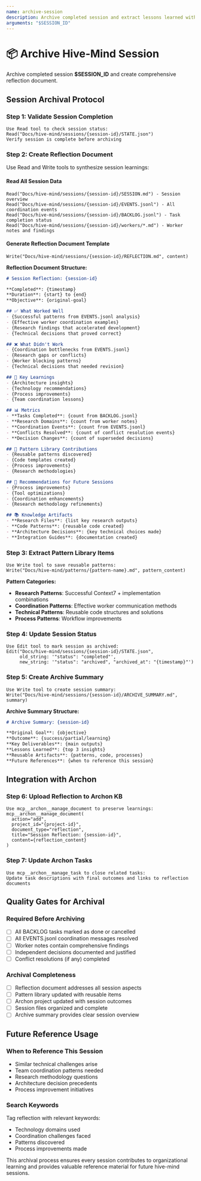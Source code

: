 ```yaml
---
name: archive-session
description: Archive completed session and extract lessons learned with reflection document
arguments: "$SESSION_ID"
---
```


# 📦 Archive Hive-Mind Session

Archive completed session **$SESSION_ID** and create comprehensive reflection document.

## Session Archival Protocol

### Step 1: Validate Session Completion
```
Use Read tool to check session status:
Read("Docs/hive-mind/sessions/{session-id}/STATE.json")
Verify session is complete before archiving
```

### Step 2: Create Reflection Document
Use Read and Write tools to synthesize session learnings:

#### Read All Session Data
```
Read("Docs/hive-mind/sessions/{session-id}/SESSION.md") - Session overview
Read("Docs/hive-mind/sessions/{session-id}/EVENTS.jsonl") - All coordination events  
Read("Docs/hive-mind/sessions/{session-id}/BACKLOG.jsonl") - Task completion status
Read("Docs/hive-mind/sessions/{session-id}/workers/*.md") - Worker notes and findings
```

#### Generate Reflection Document Template
```
Write("Docs/hive-mind/sessions/{session-id}/REFLECTION.md", content)
```

**Reflection Document Structure:**
```markdown
# Session Reflection: {session-id}

**Completed**: {timestamp}
**Duration**: {start} to {end}
**Objective**: {original-goal}

## ✅ What Worked Well
- {Successful patterns from EVENTS.jsonl analysis}
- {Effective worker coordination examples}
- {Research findings that accelerated development}
- {Technical decisions that proved correct}

## ❌ What Didn't Work
- {Coordination bottlenecks from EVENTS.jsonl}
- {Research gaps or conflicts}
- {Worker blocking patterns}
- {Technical decisions that needed revision}

## 🧠 Key Learnings
- {Architecture insights}
- {Technology recommendations}
- {Process improvements}
- {Team coordination lessons}

## 📊 Metrics
- **Tasks Completed**: {count from BACKLOG.jsonl}
- **Research Domains**: {count from worker notes}
- **Coordination Events**: {count from EVENTS.jsonl}
- **Conflicts Resolved**: {count of conflict resolution events}
- **Decision Changes**: {count of superseded decisions}

## 🔄 Pattern Library Contributions
- {Reusable patterns discovered}
- {Code templates created}
- {Process improvements}
- {Research methodologies}

## 📝 Recommendations for Future Sessions
- {Process improvements}
- {Tool optimizations}
- {Coordination enhancements}
- {Research methodology refinements}

## 📚 Knowledge Artifacts
- **Research Files**: {list key research outputs}
- **Code Patterns**: {reusable code created}
- **Architecture Decisions**: {key technical choices made}
- **Integration Guides**: {documentation created}
```

### Step 3: Extract Pattern Library Items
```
Use Write tool to save reusable patterns:
Write("Docs/hive-mind/patterns/{pattern-name}.md", pattern_content)
```

**Pattern Categories:**
- **Research Patterns**: Successful Context7 + implementation combinations
- **Coordination Patterns**: Effective worker communication methods
- **Technical Patterns**: Reusable code structures and solutions
- **Process Patterns**: Workflow improvements

### Step 4: Update Session Status
```
Use Edit tool to mark session as archived:
Edit("Docs/hive-mind/sessions/{session-id}/STATE.json",
     old_string: '"status": "completed"',
     new_string: '"status": "archived", "archived_at": "{timestamp}"')
```

### Step 5: Create Archive Summary
```
Use Write tool to create session summary:
Write("Docs/hive-mind/sessions/{session-id}/ARCHIVE_SUMMARY.md", summary)
```

**Archive Summary Structure:**
```markdown
# Archive Summary: {session-id}

**Original Goal**: {objective}
**Outcome**: {success/partial/learning}
**Key Deliverables**: {main outputs}
**Lessons Learned**: {top 3 insights}
**Reusable Artifacts**: {patterns, code, processes}
**Future References**: {when to reference this session}
```

## Integration with Archon

### Step 6: Upload Reflection to Archon KB
```
Use mcp__archon__manage_document to preserve learnings:
mcp__archon__manage_document(
  action="add",
  project_id="{project-id}",
  document_type="reflection",
  title="Session Reflection: {session-id}",
  content={reflection_content}
)
```

### Step 7: Update Archon Tasks
```
Use mcp__archon__manage_task to close related tasks:
Update task descriptions with final outcomes and links to reflection documents
```

## Quality Gates for Archival

### Required Before Archiving
- [ ] All BACKLOG tasks marked as done or cancelled
- [ ] All EVENTS.jsonl coordination messages resolved
- [ ] Worker notes contain comprehensive findings
- [ ] Independent decisions documented and justified
- [ ] Conflict resolutions (if any) completed

### Archival Completeness
- [ ] Reflection document addresses all session aspects
- [ ] Pattern library updated with reusable items
- [ ] Archon project updated with session outcomes
- [ ] Session files organized and complete
- [ ] Archive summary provides clear session overview

## Future Reference Usage

### When to Reference This Session
- Similar technical challenges arise
- Team coordination patterns needed
- Research methodology questions
- Architecture decision precedents
- Process improvement initiatives

### Search Keywords
Tag reflection with relevant keywords:
- Technology domains used
- Coordination challenges faced  
- Patterns discovered
- Process improvements made

This archival process ensures every session contributes to organizational learning and provides valuable reference material for future hive-mind sessions.